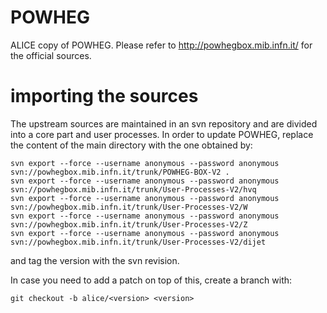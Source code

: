 # POWHEG

ALICE copy of POWHEG. Please refer to http://powhegbox.mib.infn.it/ for the official sources.

# importing the sources

The upstream sources are maintained in an svn repository and are
divided into a core part and user processes. In order to update
POWHEG, replace the content of the main directory with the one
obtained by:

```
svn export --force --username anonymous --password anonymous svn://powhegbox.mib.infn.it/trunk/POWHEG-BOX-V2 .
svn export --force --username anonymous --password anonymous svn://powhegbox.mib.infn.it/trunk/User-Processes-V2/hvq
svn export --force --username anonymous --password anonymous svn://powhegbox.mib.infn.it/trunk/User-Processes-V2/W
svn export --force --username anonymous --password anonymous svn://powhegbox.mib.infn.it/trunk/User-Processes-V2/Z
svn export --force --username anonymous --password anonymous svn://powhegbox.mib.infn.it/trunk/User-Processes-V2/dijet
```
and tag the version with the svn revision.

In case you need to add a patch on top of this, create a branch with:

```
git checkout -b alice/<version> <version>
```
